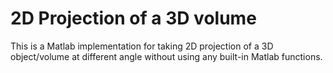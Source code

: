 # 2D Projection of a 3D volume 

This is a Matlab implementation for taking 2D projection of a 3D object/volume at different angle without using any built-in Matlab functions. 
